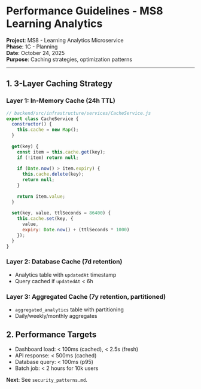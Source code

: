 # Performance Guidelines - MS8 Learning Analytics

**Project**: MS8 - Learning Analytics Microservice  
**Phase**: 1C - Planning  
**Date**: October 24, 2025  
**Purpose**: Caching strategies, optimization patterns

---

## 1. 3-Layer Caching Strategy

### Layer 1: In-Memory Cache (24h TTL)
```javascript
// backend/src/infrastructure/services/CacheService.js
export class CacheService {
  constructor() {
    this.cache = new Map();
  }
  
  get(key) {
    const item = this.cache.get(key);
    if (!item) return null;
    
    if (Date.now() > item.expiry) {
      this.cache.delete(key);
      return null;
    }
    
    return item.value;
  }
  
  set(key, value, ttlSeconds = 86400) {
    this.cache.set(key, {
      value,
      expiry: Date.now() + (ttlSeconds * 1000)
    });
  }
}
```

### Layer 2: Database Cache (7d retention)
- Analytics table with `updatedAt` timestamp
- Query cached if `updatedAt` < 6h

### Layer 3: Aggregated Cache (7y retention, partitioned)
- `aggregated_analytics` table with partitioning
- Daily/weekly/monthly aggregates

## 2. Performance Targets

- Dashboard load: < 100ms (cached), < 2.5s (fresh)
- API response: < 500ms (cached)
- Database query: < 100ms (p95)
- Batch job: < 2 hours for 10k users

**Next**: See `security_patterns.md`.

